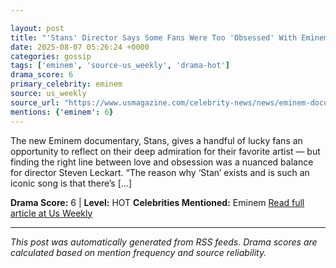 ```yaml
---

layout: post
title: "'Stans' Director Says Some Fans Were Too 'Obsessed' With Eminem for Project"
date: 2025-08-07 05:26:24 +0000
categories: gossip
tags: ['eminem', 'source-us_weekly', 'drama-hot']
drama_score: 6
primary_celebrity: eminem
source: us_weekly
source_url: "https://www.usmagazine.com/celebrity-news/news/eminem-documentary-stans-explores-fan-obsession-and-stan-culture/"
mentions: {'eminem': 6}
---
```


The new Eminem documentary, Stans, gives a handful of lucky fans an opportunity to reflect on their deep admiration for their favorite artist — but finding the right line between love and obsession was a nuanced balance for director Steven Leckart. “The reason why ‘Stan’ exists and is such an iconic song is that there’s […]

**Drama Score:** 6 | **Level:** HOT **Celebrities Mentioned:** Eminem [Read full article at Us Weekly](https://www.usmagazine.com/celebrity-news/news/eminem-documentary-stans-explores-fan-obsession-and-stan-culture/)

---

*This post was automatically generated from RSS feeds. Drama scores are calculated based on mention frequency and source reliability.*